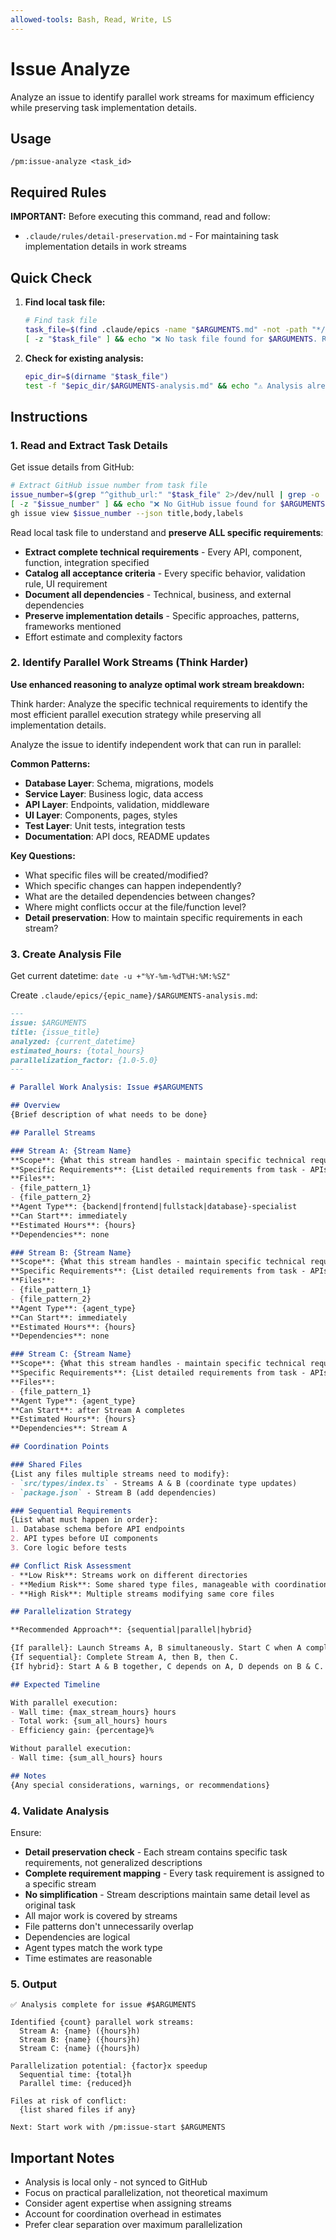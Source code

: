 ```yaml
---
allowed-tools: Bash, Read, Write, LS
---
```


# Issue Analyze

Analyze an issue to identify parallel work streams for maximum efficiency while preserving task implementation details.

## Usage
```
/pm:issue-analyze <task_id>
```

## Required Rules

**IMPORTANT:** Before executing this command, read and follow:
- `.claude/rules/detail-preservation.md` - For maintaining task implementation details in work streams

## Quick Check

1. **Find local task file:**
   ```bash
   # Find task file
   task_file=$(find .claude/epics -name "$ARGUMENTS.md" -not -path "*/.archived/*" 2>/dev/null | head -1)
   [ -z "$task_file" ] && echo "❌ No task file found for $ARGUMENTS. Run: /pm:import first" && exit 1
   ```

2. **Check for existing analysis:**
   ```bash
   epic_dir=$(dirname "$task_file")
   test -f "$epic_dir/$ARGUMENTS-analysis.md" && echo "⚠️ Analysis already exists. Overwrite? (yes/no)"
   ```

## Instructions

### 1. Read and Extract Task Details

Get issue details from GitHub:
```bash
# Extract GitHub issue number from task file
issue_number=$(grep "^github_url:" "$task_file" 2>/dev/null | grep -o '[0-9]*$')
[ -z "$issue_number" ] && echo "❌ No GitHub issue found for $ARGUMENTS. Run /pm:epic-sync first." && exit 1
gh issue view $issue_number --json title,body,labels
```

Read local task file to understand and **preserve ALL specific requirements**:
- **Extract complete technical requirements** - Every API, component, function, integration specified
- **Catalog all acceptance criteria** - Every specific behavior, validation rule, UI requirement
- **Document all dependencies** - Technical, business, and external dependencies
- **Preserve implementation details** - Specific approaches, patterns, frameworks mentioned
- Effort estimate and complexity factors

### 2. Identify Parallel Work Streams (Think Harder)

**Use enhanced reasoning to analyze optimal work stream breakdown:**

Think harder: Analyze the specific technical requirements to identify the most efficient parallel execution strategy while preserving all implementation details.

Analyze the issue to identify independent work that can run in parallel:

**Common Patterns:**
- **Database Layer**: Schema, migrations, models
- **Service Layer**: Business logic, data access
- **API Layer**: Endpoints, validation, middleware
- **UI Layer**: Components, pages, styles
- **Test Layer**: Unit tests, integration tests
- **Documentation**: API docs, README updates

**Key Questions:**
- What specific files will be created/modified?
- Which specific changes can happen independently?
- What are the detailed dependencies between changes?
- Where might conflicts occur at the file/function level?
- **Detail preservation**: How to maintain specific requirements in each stream?

### 3. Create Analysis File

Get current datetime: `date -u +"%Y-%m-%dT%H:%M:%SZ"`

Create `.claude/epics/{epic_name}/$ARGUMENTS-analysis.md`:

```markdown
---
issue: $ARGUMENTS
title: {issue_title}
analyzed: {current_datetime}
estimated_hours: {total_hours}
parallelization_factor: {1.0-5.0}
---

# Parallel Work Analysis: Issue #$ARGUMENTS

## Overview
{Brief description of what needs to be done}

## Parallel Streams

### Stream A: {Stream Name}
**Scope**: {What this stream handles - maintain specific technical requirements}
**Specific Requirements**: {List detailed requirements from task - APIs, components, validations, etc.}
**Files**:
- {file_pattern_1}
- {file_pattern_2}
**Agent Type**: {backend|frontend|fullstack|database}-specialist
**Can Start**: immediately
**Estimated Hours**: {hours}
**Dependencies**: none

### Stream B: {Stream Name}
**Scope**: {What this stream handles - maintain specific technical requirements}
**Specific Requirements**: {List detailed requirements from task - APIs, components, validations, etc.}
**Files**:
- {file_pattern_1}
- {file_pattern_2}
**Agent Type**: {agent_type}
**Can Start**: immediately
**Estimated Hours**: {hours}
**Dependencies**: none

### Stream C: {Stream Name}
**Scope**: {What this stream handles - maintain specific technical requirements}
**Specific Requirements**: {List detailed requirements from task - APIs, components, validations, etc.}
**Files**:
- {file_pattern_1}
**Agent Type**: {agent_type}
**Can Start**: after Stream A completes
**Estimated Hours**: {hours}
**Dependencies**: Stream A

## Coordination Points

### Shared Files
{List any files multiple streams need to modify}:
- `src/types/index.ts` - Streams A & B (coordinate type updates)
- `package.json` - Stream B (add dependencies)

### Sequential Requirements
{List what must happen in order}:
1. Database schema before API endpoints
2. API types before UI components
3. Core logic before tests

## Conflict Risk Assessment
- **Low Risk**: Streams work on different directories
- **Medium Risk**: Some shared type files, manageable with coordination
- **High Risk**: Multiple streams modifying same core files

## Parallelization Strategy

**Recommended Approach**: {sequential|parallel|hybrid}

{If parallel}: Launch Streams A, B simultaneously. Start C when A completes.
{If sequential}: Complete Stream A, then B, then C.
{If hybrid}: Start A & B together, C depends on A, D depends on B & C.

## Expected Timeline

With parallel execution:
- Wall time: {max_stream_hours} hours
- Total work: {sum_all_hours} hours
- Efficiency gain: {percentage}%

Without parallel execution:
- Wall time: {sum_all_hours} hours

## Notes
{Any special considerations, warnings, or recommendations}
```

### 4. Validate Analysis

Ensure:
- **Detail preservation check** - Each stream contains specific task requirements, not generalized descriptions
- **Complete requirement mapping** - Every task requirement is assigned to a specific stream
- **No simplification** - Stream descriptions maintain same detail level as original task
- All major work is covered by streams
- File patterns don't unnecessarily overlap
- Dependencies are logical
- Agent types match the work type
- Time estimates are reasonable

### 5. Output

```
✅ Analysis complete for issue #$ARGUMENTS

Identified {count} parallel work streams:
  Stream A: {name} ({hours}h)
  Stream B: {name} ({hours}h)
  Stream C: {name} ({hours}h)
  
Parallelization potential: {factor}x speedup
  Sequential time: {total}h
  Parallel time: {reduced}h

Files at risk of conflict:
  {list shared files if any}

Next: Start work with /pm:issue-start $ARGUMENTS
```

## Important Notes

- Analysis is local only - not synced to GitHub
- Focus on practical parallelization, not theoretical maximum
- Consider agent expertise when assigning streams
- Account for coordination overhead in estimates
- Prefer clear separation over maximum parallelization